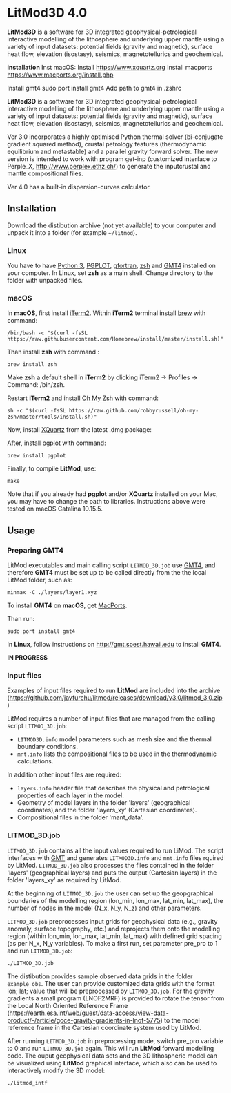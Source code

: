 # LitMod3D 4.0

**LitMod3D** is a software for 3D integrated geophysical-petrological interactive modelling of the lithosphere and underlying upper mantle using a variety of input datasets: potential fields (gravity and magnetic), surface heat flow, elevation (isostasy), seismics, magnetotellurics and geochemical.

**installation**
Inst macOS:
Install https://www.xquartz.org
Install macports https://www.macports.org/install.php

Install gmt4 sudo port install gmt4
Add path to gmt4 in .zshrc


**LitMod3D** is a software for 3D integrated geophysical-petrological interactive modelling of the lithosphere and underlying upper mantle using a variety of input datasets: potential fields (gravity and magnetic), surface heat flow, elevation (isostasy), seismics, magnetotellurics and geochemical.

Ver 3.0 incorporates a highly optimised Python thermal solver (bi-conjugate gradient squared method), crustal petrology features (thermodynamic equilibrium and metastable) and a parallel gravity forward solver. The new version is intended to work with program get-inp (customized interface to Perple_X, http://www.perplex.ethz.ch/) to generate the inputcrustal and mantle compositional files.

Ver 4.0 has a built-in dispersion-curves calculator.



## Installation
Download the distibution archive (not yet available) to your computer and unpack it into a folder (for example `~/litmod`). 

### Linux
You have to have [Python 3](https://www.python.org/), [PGPLOT](http://www.astro.caltech.edu/~tjp/pgplot/), [gfortran](https://gcc.gnu.org/fortran/), [zsh](http://www.zsh.org/) and [GMT4](http://gmt.soest.hawaii.edu) installed on your computer. In Linux, set **zsh** as a main shell. Change directory to the folder with unpacked files. 

### macOS
In **macOS**, first install [iTerm2](https://iterm2.com). Within **iTerm2** terminal install [brew](https://brew.sh) with command:
```
/bin/bash -c "$(curl -fsSL https://raw.githubusercontent.com/Homebrew/install/master/install.sh)"
```

Than install **zsh** with command :
```
brew install zsh
```

Make **zsh** a default shell in **iTerm2** by clicking iTerm2 -> Profiles -> Command: /bin/zsh.

Restart **iTerm2** and install [Oh My Zsh](https://ohmyz.sh) with command:
```
sh -c "$(curl -fsSL https://raw.github.com/robbyrussell/oh-my-zsh/master/tools/install.sh)"
```

Now, install [XQuartz](https://www.xquartz.org) from the latest .dmg package:


After, install [pgplot](http://www.astro.caltech.edu/~tjp/pgplot/) with command:
```
brew install pgplot
```


Finally, to compile **LitMod**, use:
```
make
```
Note that if you already had **pgplot** and/or **XQuartz** installed on your Mac, you may have to change the path to libraries. Instructions above were tested on macOS Catalina 10.15.5.


## Usage

### Preparing GMT4
LitMod executables and main calling script `LITMOD_3D.job` use [GMT4](http://gmt.soest.hawaii.edu), and therefore **GMT4** must be set up to be called directly from the the local LitMod folder, such as:
```
minmax -C ./layers/layer1.xyz
```

To install **GMT4** on **macOS**, get [MacPorts](https://www.macports.org/).

Than run:
```
sudo port install gmt4
```

In **Linux**, follow instructions on http://gmt.soest.hawaii.edu to install **GMT4**.


**IN PROGRESS**




### Input files
Examples of input files required to run **LitMod** are included into the archive (https://github.com/javfurchu/litmod/releases/download/v3.0/litmod_3.0.zip)

LitMod requires a number of input files that are managed from the calling script `LITMOD_3D.job`:

- `LITMOD3D.info` model parameters such as mesh size and the thermal boundary conditions.
- `mnt.info` lists the compositional files to be used in the thermodynamic calculations.

In addition other input files are required:

- `layers.info` header file that describes the physical and petrological properties of each layer in the model.
- Geometry of model layers in the folder 'layers' (geographical coordinates),and the folder 'layers_xy' (Cartesian coordinates).
- Compositional files in the folder 'mant_data'.

### LITMOD_3D.job
`LITMOD_3D.job`  contains all the input values required to run LiMod. The script interfaces with [GMT](https://github.com/GenericMappingTools) and generates `LITMOD3D.info` and `mnt.info` files rquired by LitMod. `LITMOD_3D.job`  also processes the files contained in the folder 'layers' (geographical layers) and puts the output (Cartesian layers) in the folder 'layers_xy' as required by LitMod. 

At the beginning of `LITMOD_3D.job` the user can set up the geopgraphical boundaries of the modelling region (lon_min, lon_max, lat_min, lat_max), the number of nodes in the model (N_x, N_y, N_z) and other parameters. 

`LITMOD_3D.job` preprocesses input grids for geophysical data (e.g., gravity anomaly, surface topography, etc.) and reprojects them onto the modelling region (within lon_min, lon_max, lat_min, lat_max) with defined grid spacing (as per N_x, N_y variables). To make a first run, set parameter pre_pro to 1 and run `LITMOD_3D.job`:
```
./LITMOD_3D.job
```
The distibution provides sample observed data grids in the folder `example_obs`. The user can provide customized data grids with the format lon; lat; value that will be preprocessed by `LITMOD_3D.job`. For the gravity gradients a small program (LNOF2MRF) is provided to rotate the tensor from the Local North Oriented Reference Frame (https://earth.esa.int/web/guest/data-access/view-data-product/-/article/goce-gravity-gradients-in-lnof-5775) to the model reference frame in the Cartesian coordinate system used by LitMod. 


After running `LITMOD_3D.job` in preprocessing mode, switch pre_pro variable to 0 and run `LITMOD_3D.job` again. This will run **LitMod** forward modelling code. The ouput geophysical data sets and the 3D lithospheric model can be visualized using **LitMod** graphical interface, which also can be used to interactively modify the 3D model:
```
./litmod_intf
```
